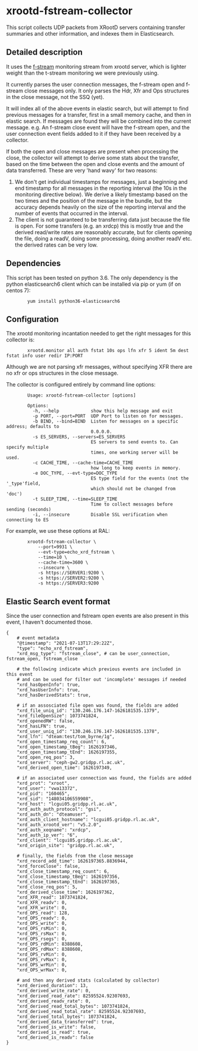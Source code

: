 # xrootd-fstream-collector

This script collects UDP packets from XRootD servers containing transfer summaries and other information, and indexes them in Elasticsearch.

## Detailed description

It uses the [f-stream](https://xrootd.slac.stanford.edu/doc/dev51/xrd_monitoring.htm#_Toc49119286) monitoring stream from xrootd server, which is lighter weight than the t-stream monitoring we were previously using.

It currently parses the user connection messages, the f-stream open and f-stream close messages only. It only parses the Hdr, Xfr and Ops structures in the close message, not the SSQ (yet).

It will index all of the above events in elastic search, but will attempt to find previous messages for a transfer, first in a small memory cache, and then in elastic search. If messages are found they will be combined into the current message. e.g. An f-stream close event will have the f-stream open, and the user connection event fields added to it if they have been received by a collector.

If both the open and close messages are present when processing the close, the collector will attempt to derive some stats about the transfer, based on the time between the open and close events and the amount of data transferred. These are very 'hand wavy' for two reasons:

   1. We don't get individual timestamps for messages, just a beginning and end timestamp for all messages in the reporting interval (the 10s in the monitoring directive below). We derive a likely timestamp based on the two times and the position of the message in the bundle, but the accuracy depends heavily on the size of the reporting interval and the number of events that occurred in the interval.
   2. The client is not guaranteed to be transferring data just because the file is open. For some transfers (e.g. an xrdcp) this is mostly true and the derived read/write rates are reasonably accurate, but for clients opening the file, doing a readV, doing some processing, doing another readV etc. the derived rates can be very low.

## Dependencies

This script has been tested on python 3.6. The only dependency is the python elasticsearch6 client which can be installed via pip or yum (if on centos 7):

```
        yum install python36-elasticsearch6
```

## Configuration

The xrootd monitoring incantation needed to get the right messages for this collector is:

```
        xrootd.monitor all auth fstat 10s ops lfn xfr 5 ident 5m dest fstat info user redir IP:PORT
```

Although we are not parsing xfr messages, without specifying XFR there are no xfr or ops structures in the close message.

The collector is configured entirely by command line options:

```
        Usage: xrootd-fstream-collector [options]
        
        Options:
          -h, --help            show this help message and exit
          -p PORT, --port=PORT  UDP Port to listen on for messages.
          -b BIND, --bind=BIND  Listen for messages on a specific address; defaults to
                                0.0.0.0.
          -s ES_SERVERS, --servers=ES_SERVERS
                                ES servers to send events to. Can specify multiple
                                times, one working server will be used.
          -c CACHE_TIME, --cache-time=CACHE_TIME
                                how long to keep events in memory.
          -e DOC_TYPE, --evt-type=DOC_TYPE
                                ES type field for the events (not the '_type'field,
                                which should not be changed from 'doc')
          -t SLEEP_TIME, --time=SLEEP_TIME
                                Time to collect messages before sending (seconds)
          -i, --insecure        Disable SSL verification when connecting to ES
```

For example, we use these options at RAL:

```
        xrootd-fstream-collector \
            --port=9931 \
            --evt-type=echo_xrd_fstream \
            --time=10 \
            --cache-time=3600 \
            --insecure \
            -s https://SERVER1:9200 \
            -s https://SERVER2:9200 \
            -s https://SERVER3:9200
```

## Elastic Search event format

Since the user connection and fstream open events are also present in this event, I haven't documented those.

```
{
    # event metadata
    "@timestamp": "2021-07-13T17:29:22Z",
    "type": "echo_xrd_fstream",
    "xrd_msg_type": "fstream_close", # can be user_connection, fstream_open, fstream_close
    
    # the following indicate which previous events are included in this event
    # and can be used for filter out 'incomplete' messages if needed
    "xrd_hasOpenInfo": true, 
    "xrd_hasUserInfo": true,
    "xrd_hasDerivedStats": true,

    # if an assosciated file open was found, the fields are added
    "xrd_file_uniq_id": "130.246.176.147-1626181535.1379",
    "xrd_fileOpenSize": 1073741824,
    "xrd_openedRW": false,
    "xrd_hasLFN": true,
    "xrd_user_uniq_id": "130.246.176.147-1626181535.1378",
    "xrd_lfn": "dteam:test/tom_byrne/1g",
    "xrd_open_timestamp_req_count": 6,
    "xrd_open_timestamp_tBeg": 1626197346,
    "xrd_open_timestamp_tEnd": 1626197355,
    "xrd_open_req_pos": 3,
    "xrd_server": "ceph-gw2.gridpp.rl.ac.uk",
    "xrd_derived_open_time": 1626197349,

    # if an associated user connection was found, the fields are added
    "xrd_prot": "xroot",
    "xrd_user": "vwa13372",
    "xrd_pid": "160465",
    "xrd_sid": "148034106559908",
    "xrd_host": "lcgui05.gridpp.rl.ac.uk",
    "xrd_auth_auth_protocol": "gsi",
    "xrd_auth_dn": "dteamuser",
    "xrd_auth_client_hostname": "lcgui05.gridpp.rl.ac.uk",
    "xrd_auth_xrootd_ver": "v5.2.0",
    "xrd_auth_xeqname": "xrdcp",
    "xrd_auth_ip_ver": "6",
    "xrd_client": "lcgui05.gridpp.rl.ac.uk",
    "xrd_origin_site": "gridpp.rl.ac.uk",

    # finally, the fields from the close message
    "xrd_record_add_time": 1626197365.8836944,
    "xrd_forceClose": false,
    "xrd_close_timestamp_req_count": 6,
    "xrd_close_timestamp_tBeg": 1626197356,
    "xrd_close_timestamp_tEnd": 1626197365,
    "xrd_close_req_pos": 5,
    "xrd_derived_close_time": 1626197362,
    "xrd_XFR_read": 1073741824,
    "xrd_XFR_readv": 0,
    "xrd_XFR_write": 0,
    "xrd_OPS_read": 128,
    "xrd_OPS_readv": 0,
    "xrd_OPS_write": 0,
    "xrd_OPS_rsMin": 0,
    "xrd_OPS_rsMax": 0,
    "xrd_OPS_rsegs": 0,
    "xrd_OPS_rdMin": 8388608,
    "xrd_OPS_rdMax": 8388608,
    "xrd_OPS_rvMin": 0,
    "xrd_OPS_rvMax": 0,
    "xrd_OPS_wrMin": 0,
    "xrd_OPS_wrMax": 0,

    # and then any derived stats (calculated by collector)
    "xrd_derived_duration": 13,
    "xrd_derived_write_rate": 0,
    "xrd_derived_read_rate": 82595524.92307693,
    "xrd_derived_readv_rate": 0,
    "xrd_derived_read_total_bytes": 1073741824,
    "xrd_derived_read_total_rate": 82595524.92307693,
    "xrd_derived_total_bytes": 1073741824,
    "xrd_derived_data_transferred": true,
    "xrd_derived_is_write": false,
    "xrd_derived_is_read": true,
    "xrd_derived_is_readv": false
}
```
